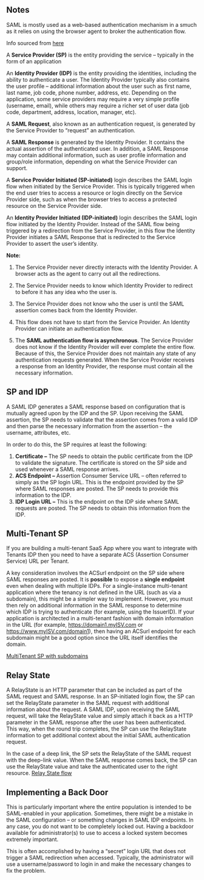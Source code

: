 ## Notes

SAML is mostly used as a web-based authentication mechanism in a smuch as it relies on using the browser agent to broker the authentication flow.

Info sourced from [here](https://www.okta.com/integrate/documentation/saml/)

A **Service Provider (SP)** is the entity providing the service – typically in the form of an application

An **Identity Provider (IDP)** is the entity providing the identities, including the ability to authenticate a user. The Identity Provider typically also contains the user profile – additional information about the user such as first name, last name, job code, phone number, address, etc. Depending on the application, some service providers may require a very simple profile (username, email), while others may require a richer set of user data (job code, department, address, location, manager, etc).

A **SAML Request**, also known as an authentication request, is generated by the Service Provider to “request” an authentication.

A **SAML Response** is generated by the Identity Provider. It contains the actual assertion of the authenticated user. In addition, a SAML Response may contain additional information, such as user profile information and group/role information, depending on what the Service Provider can support.

A **Service Provider Initiated (SP-initiated)** login describes the SAML login flow when initiated by the Service Provider. This is typically triggered when the end user tries to access a resource or login directly on the Service Provider side, such as when the browser tries to access a protected resource on the Service Provider side.

An **Identity Provider Initiated (IDP-initiated)** login describes the SAML login flow initiated by the Identity Provider. Instead of the SAML flow being triggered by a redirection from the Service Provider, in this flow the Identity Provider initiates a SAML Response that is redirected to the Service Provider to assert the user’s identity.

**Note:**

1. The Service Provider never directly interacts with the Identity Provider. A browser acts as the agent to carry out all the redirections.

2. The Service Provider needs to know which Identity Provider to redirect to before it has any idea who the user is.

3. The Service Provider does not know who the user is until the SAML assertion comes back from the Identity Provider.

4. This flow does not have to start from the Service Provider. An Identity Provider can initiate an authentication flow.

5. The **SAML authentication flow is asynchronous**. The Service Provider does not know if the Identity Provider will ever complete the entire flow. Because of this, the Service Provider does not maintain any state of any authentication requests generated. When the Service Provider receives a response from an Identity Provider, the response must contain all the necessary information.

## SP and IDP
A SAML IDP generates a SAML response based on configuration that is mutually agreed upon by the IDP and the SP. Upon receiving the SAML assertion, the SP needs to validate that the assertion comes from a valid IDP and then parse the necessary information from the assertion – the username, attributes, etc.

In order to do this, the SP requires at least the following:

1. **Certificate –** The SP needs to obtain the public certificate from the IDP to validate the signature. The certificate is stored on the SP side and used whenever a SAML response arrives.
2. **ACS Endpoint –** Assertion Consumer Service URL – often referred to simply as the SP login URL. This is the endpoint provided by the SP where SAML responses are posted. The SP needs to provide this information to the IDP.
3. **IDP Login URL –** This is the endpoint on the IDP side where SAML requests are posted. The SP needs to obtain this information from the IDP.

## Multi-Tenant SP
If you are building a multi-tenant SaaS App where you want to integrate with Tenants IDP then you need to have a separate ACS (Assertion Consumer Service) URL per Tenant.

A key consideration involves the ACSurl endpoint on the SP side where SAML responses are posted. It is **possible** to expose a **single endpoint** even when dealing with multiple IDPs. For a single-instance multi-tenant application where the tenancy is not defined in the URL (such as via a subdomain), this might be a simpler way to implement. However, you must then rely on additional information in the SAML response to determine which IDP is trying to authenticate (for example, using the IssuerID). If your application is architected in a multi-tenant fashion with domain information in the URL (for example, https://domain1.myISV.com or https://www.myISV.com/domain1), then having an ACSurl endpoint for each subdomain might be a good option since the URL itself identifies the domain.

[MultiTenant SP with subdomains](images/multTenantSP.png)

## Relay State
A RelayState is an HTTP parameter that can be included as part of the SAML request and SAML response. In an SP-initiated login flow, the SP can set the RelayState parameter in the SAML request with additional information about the request. A SAML IDP, upon receiving the SAML request, will take the RelayState value and simply attach it back as a HTTP parameter in the SAML response after the user has been authenticated. This way, when the round trip completes, the SP can use the RelayState information to get additional context about the initial SAML authentication request.

In the case of a deep link, the SP sets the RelayState of the SAML request with the deep-link value. When the SAML response comes back, the SP can use the RelayState value and take the authenticated user to the right resource.
[Relay State flow](images/relayStateFlow.png)

## Implementing a Back Door
This is particularly important where the entire population is intended to be SAML-enabled in your application. Sometimes, there might be a mistake in the SAML configuration – or something changes in SAML IDP endpoints. In any case, you do not want to be completely locked out. Having a backdoor available for administrator(s) to use to access a locked system becomes extremely important. 

This is often accomplished by having a “secret” login URL that does not trigger a SAML redirection when accessed. Typically, the administrator will use a username/password to login in and make the necessary changes to fix the problem.


